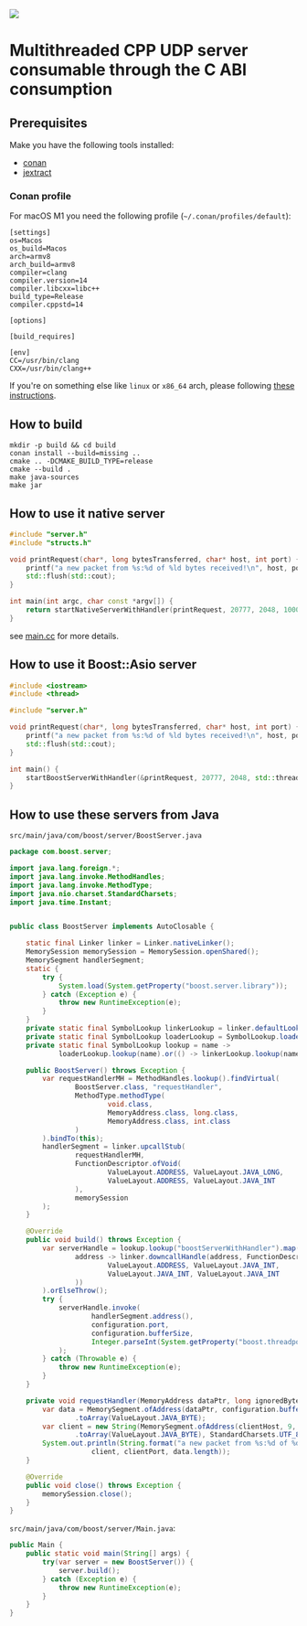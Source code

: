 [![](https://jitpack.io/v/denismakogon/judy.svg)](https://jitpack.io/#denismakogon/judy)

# Multithreaded CPP UDP server consumable through the C ABI consumption

## Prerequisites

Make you have the following tools installed:
- [conan](https://conan.io/)
- [jextract](https://jdk.java.net/jextract/)

### Conan profile

For macOS M1 you need the following profile (`~/.conan/profiles/default`):
```text
[settings]
os=Macos
os_build=Macos
arch=armv8
arch_build=armv8
compiler=clang
compiler.version=14
compiler.libcxx=libc++
build_type=Release
compiler.cppstd=14

[options]

[build_requires]

[env]
CC=/usr/bin/clang
CXX=/usr/bin/clang++
```

If you're on something else like `linux` or `x86_64` arch, please following [these instructions](https://docs.conan.io/en/latest/reference/profiles.html).


## How to build

```shell
mkdir -p build && cd build
conan install --build=missing ..
cmake .. -DCMAKE_BUILD_TYPE=release
cmake --build .
make java-sources
make jar
```

## How to use it native server

```cpp
#include "server.h"
#include "structs.h"

void printRequest(char*, long bytesTransferred, char* host, int port) {
    printf("a new packet from %s:%d of %ld bytes received!\n", host, port, bytesTransferred);
    std::flush(std::cout);
}

int main(int argc, char const *argv[]) {
    return startNativeServerWithHandler(printRequest, 20777, 2048, 1000);
}
```

see [main.cc](src/main.cc) for more details.


## How to use it Boost::Asio server

```cpp
#include <iostream>
#include <thread>

#include "server.h"

void printRequest(char*, long bytesTransferred, char* host, int port) {
    printf("a new packet from %s:%d of %ld bytes received!\n", host, port, bytesTransferred);
    std::flush(std::cout);
}

int main() {
    startBoostServerWithHandler(&printRequest, 20777, 2048, std::thread::hardware_concurrency());
}
```

## How to use these servers from Java

`src/main/java/com/boost/server/BoostServer.java`
```java
package com.boost.server;

import java.lang.foreign.*;
import java.lang.invoke.MethodHandles;
import java.lang.invoke.MethodType;
import java.nio.charset.StandardCharsets;
import java.time.Instant;


public class BoostServer implements AutoClosable {

    static final Linker linker = Linker.nativeLinker();
    MemorySession memorySession = MemorySession.openShared();
    MemorySegment handlerSegment;
    static {
        try {
            System.load(System.getProperty("boost.server.library"));
        } catch (Exception e) {
            throw new RuntimeException(e);
        }
    }
    private static final SymbolLookup linkerLookup = linker.defaultLookup();
    private static final SymbolLookup loaderLookup = SymbolLookup.loaderLookup();
    private static final SymbolLookup lookup = name ->
            loaderLookup.lookup(name).or(() -> linkerLookup.lookup(name));

    public BoostServer() throws Exception {
        var requestHandlerMH = MethodHandles.lookup().findVirtual(
                BoostServer.class, "requestHandler",
                MethodType.methodType(
                        void.class,
                        MemoryAddress.class, long.class,
                        MemoryAddress.class, int.class
                )
        ).bindTo(this);
        handlerSegment = linker.upcallStub(
                requestHandlerMH,
                FunctionDescriptor.ofVoid(
                        ValueLayout.ADDRESS, ValueLayout.JAVA_LONG,
                        ValueLayout.ADDRESS, ValueLayout.JAVA_INT
                ),
                memorySession
        );
    }

    @Override
    public void build() throws Exception {
        var serverHandle = lookup.lookup("boostServerWithHandler").map(
                address -> linker.downcallHandle(address, FunctionDescriptor.ofVoid(
                        ValueLayout.ADDRESS, ValueLayout.JAVA_INT,
                        ValueLayout.JAVA_INT, ValueLayout.JAVA_INT
                ))
        ).orElseThrow();
        try {
            serverHandle.invoke(
                    handlerSegment.address(),
                    configuration.port,
                    configuration.bufferSize,
                    Integer.parseInt(System.getProperty("boost.threadpool.size", "1000"))
            );
        } catch (Throwable e) {
            throw new RuntimeException(e);
        }
    }

    private void requestHandler(MemoryAddress dataPtr, long ignoredBytesTransferred, MemoryAddress clientHost, int clientPort) {
        var data = MemorySegment.ofAddress(dataPtr, configuration.bufferSize, memorySession)
                .toArray(ValueLayout.JAVA_BYTE);
        var client = new String(MemorySegment.ofAddress(clientHost, 9, memorySession)
                .toArray(ValueLayout.JAVA_BYTE), StandardCharsets.UTF_8);
        System.out.println(String.format("a new packet from %s:%d of %d bytes received!",
                    client, clientPort, data.length));
    }

    @Override
    public void close() throws Exception {
        memorySession.close();
    }
}
```

`src/main/java/com/boost/server/Main.java`:
```java
public Main {
    public static void main(String[] args) {
        try(var server = new BoostServer()) {
            server.build();
        } catch (Exception e) {
            throw new RuntimeException(e);
        }
    }
}
```
